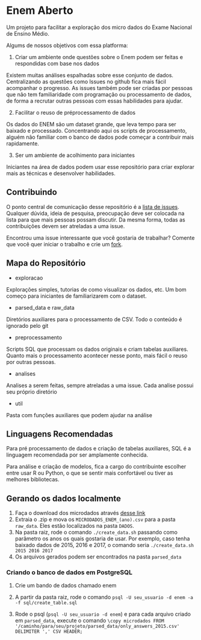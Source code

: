 # Enem Aberto

Um projeto para facilitar a exploração dos micro dados do Exame Nacional de Ensino Médio.

Algums de nossos objetivos com essa platforma:

1) Criar um ambiente onde questões sobre o Enem podem ser feitas e respondidas com base nos dados

Existem muitas análises espalhadas sobre esse conjunto de dados. Centralizando
as questões como Issues no github fica mais fácil acompanhar o progresso. As issues 
também pode ser criadas por pessoas que não tem familiaridade com programação ou
processamento de dados, de forma a recrutar outras pessoas com essas habilidades
para ajudar.

2) Facilitar o reuso de préprocessamento de dados

Os dados do ENEM são um dataset grande, que leva tempo para ser baixado e processado. Concentrando
aqui os scripts de processamento, alguém não familiar com o banco de dados pode começar a contribuir 
mais rapidamente.

3) Ser um ambiente de acolhimento para iniciantes

Iniciantes na área de dados podem usar esse repositório para criar explorar mais 
as técnicas e desenvolver habilidades. 


## Contribuindo

O ponto central de comunicação desse repositório é a [lista de issues](https://github.com/eduardobonet/enem_aberto/issues). Qualquer dúvida, 
ideia de pesquisa, preocupação deve ser colocada na lista para que mais pessoas
possam discutir. Da mesma forma, todas as contribuições devem ser atreladas a uma issue.

Encontrou uma issue interessante que você gostaria de trabalhar? Comente que você
quer iniciar o trabalho e crie um [fork](https://docs.github.com/en/get-started/quickstart/fork-a-repo). 

## Mapa do Repositório

- exploracao

Explorações simples, tutorias de como visualizar os dados, etc. Um bom começo 
para iniciantes de familiarizarem com o dataset.

- parsed_data e raw_data

Diretórios auxiliares para o processamento de CSV. Todo o conteúdo é ignorado 
pelo git

- preprocessamento

Scripts SQL que processam os dados originais e criam tabelas auxiliares. Quanto 
mais o processamento acontecer nesse ponto, mais fácil o reuso por outras pessoas.

- analises

Analises a serem feitas, sempre atreladas a uma issue. Cada analise possui seu 
próprio diretório

- util

Pasta com funções auxiliares que podem ajudar na análise

## Linguagens Recomendadas

Para pré processamento de dados e criação de tabelas auxiliares, SQL é a 
linguagem recomendada por ser amplamente conhecida.

Para análise e criação de modelos, fica a cargo do contribuinte escolher entre
usar R ou Python, o que se sentir mais confortável ou tiver as melhores 
bibliotecas.

## Gerando os dados localmente

1) Faça o download dos microdados através [desse link](http://inep.gov.br/microdados)
2) Extraia o .zip e mova os `MICRODADOS_ENEM_(ano).csv` para a pasta `raw_data`. Eles estão localizados na pasta `DADOS`.
4) Na pasta raiz, rode o comando `./create_data.sh` passando como parâmetro os anos os quais gostaria de usar. Por exemplo, caso tenha baixado dados de 2015, 2016 e 2017, o comando seria `./create_data.sh 2015 2016 2017`
5) Os arquivos gerados podem ser encontrados na pasta `parsed_data`


### Criando o banco de dados em PostgreSQL

1) Crie um bando de dados chamado enem

2) A partir da pasta raiz, rode o comando `psql -U seu_usuario -d enem -a -f sql/create_table.sql`

3) Rode o psql (`psql -U seu_usuario -d enem`) e para cada arquivo criado em `parsed_data`, execute o comando `\copy microdados FROM '/caminho/para/seu/projeto/parsed_data/only_answers_2015.csv' DELIMITER ',' CSV HEADER;`




